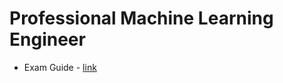 # Professional Machine Learning Engineer
- Exam Guide - [link](https://cloud.google.com/certification/guides/machine-learning-engineer)
